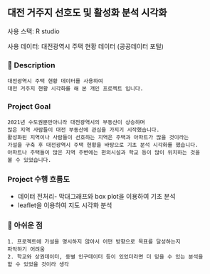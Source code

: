 ## 대전 거주지 선호도 및 활성화 분석 시각화

사용 스택: R studio

사용 데이터: 대전광역시 주택 현황 데이터 (공공데이터 포털)

### 📝 Description
```
대전광역시 주택 현황 데이터를 사용하여 
대전 거주지 현황 시각화를 해 본 개인 프로젝트 입니다.
```
### Project Goal
```
2021년 수도권뿐만아니라 대전광역시의 부동산이 상승하며 
많은 지역 사람들이 대전 부동산에 관심을 가지기 시작했습니다. 
활성화된 지역이나 사람들이 선호하는 지역은 주택과 아파트가 많을 것이라는 
가설을 구축 후 대전광역시 주택 현황을 바탕으로 기초 분석 시각화를 했습니다. 
아파트나 주택들이 많은 지역 주변에는 편의시설과 학교 등이 많이 위치하는 것을 
볼 수 있었습니다.
```
### Project 수행 흐름도
- 데이터 전처리- 막대그래프와 box plot을 이용하여 기초 분석
- leaflet을 이용하여 지도 시각화 분석

### 👀 아쉬운 점
```
1. 프로젝트에 가설을 명시하지 않아서 어떤 방향으로 목표를 달성하는지 
파악하기 어려움
2. 학교와 상권데이터, 동별 인구데이터 등이 있었더라면 더 믿을 수 있는 분석을 
할 수 있었을 것이라 생각
```
